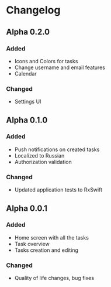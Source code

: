# Changelog

## Alpha 0.2.0
### Added
- Icons and Colors for tasks
- Change username and email features
- Calendar

### Changed
- Settings UI

## Alpha 0.1.0
### Added
- Push notifications on created tasks
- Localized to Russian
- Authorization validation

### Changed
- Updated application tests to RxSwift

## Alpha 0.0.1
### Added
- Home screen with all the tasks
- Task overview
- Tasks creation and editing
### Changed
- Quality of life changes, bug fixes
